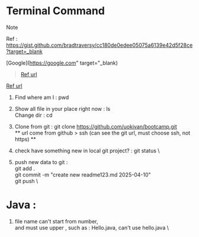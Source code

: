 # Terminal Command
> [!NOTE]
> Ref : https://gist.github.com/bradtraversy/cc180de0edee05075a6139e42d5f28ce?target=_blank

[Google](https://google.com" target="_blank)


> <a href="https://gist.github.com/bradtraversy/cc180de0edee05075a6139e42d5f28ce" target="_blank">Ref url</a>


<a href="https://gist.github.com/bradtraversy/cc180de0edee05075a6139e42d5f28ce" target="_blank">Ref url</a>


1. Find where am I : pwd

2. Show all file in your place right now : ls \
    Change dir : cd

4. Clone from git : git clone https://github.com/uokivan/bootcamp.git \
  ** url come from github > ssh (can see the git url, must choose ssh, not https) ** 

5. check have something new in local git project? : git status \

6. push new data to git : \
  git add . \
  git commit -m "create new readme123.md 2025-04-10" \
  git push \

# Java :
1. file name can't start from number, \
  and must use upper , such as : Hello.java, can't use hello.java \